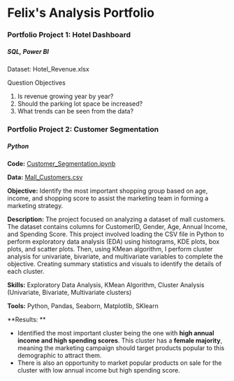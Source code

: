 # Felix's Analysis Portfolio

### Portfolio Project 1: Hotel Dashboard
##### SQL, Power BI

Dataset: Hotel_Revenue.xlsx

Question Objectives
1. Is revenue growing year by year?
2. Should the parking lot space be increased?
3. What trends can be seen from the data?

### Portfolio Project 2: Customer Segmentation
##### Python

**Code:** [Customer_Segmentation.ipynb](Customer_Segmentation.ipynb)

**Data:** [Mall_Customers.csv](Mall_Customers.csv)

**Objective:** Identify the most important shopping group based on age, income, and shopping score to assist the marketing team in forming a marketing strategy.

**Description:** The project focused on analyzing a dataset of mall customers. The dataset contains columns for CustomerID, Gender, Age, Annual Income, and Spending Score. This project involved loading the CSV file in Python to perform exploratory data analysis (EDA) using histograms, KDE plots, box plots, and scatter plots. Then, using KMean algorithm, I perform cluster analysis for univariate, bivariate, and multivariate variables to complete the objective. Creating summary statistics and visuals to identify the details of each cluster.

**Skills:** Exploratory Data Analysis, KMean Algorithm, Cluster Analysis (Univariate, Bivariate, Multivariate clusters)

**Tools:** Python, Pandas, Seaborn, Matplotlib, SKlearn

**Results: **
- Identified the most important cluster being the one with **high annual income and high spending scores**. This cluster has a **female majority**, meaning the marketing campaign should target products popular to this demographic to attract them.
- There is also an opportunity to market popular products on sale for the cluster with low annual income but high spending score.
